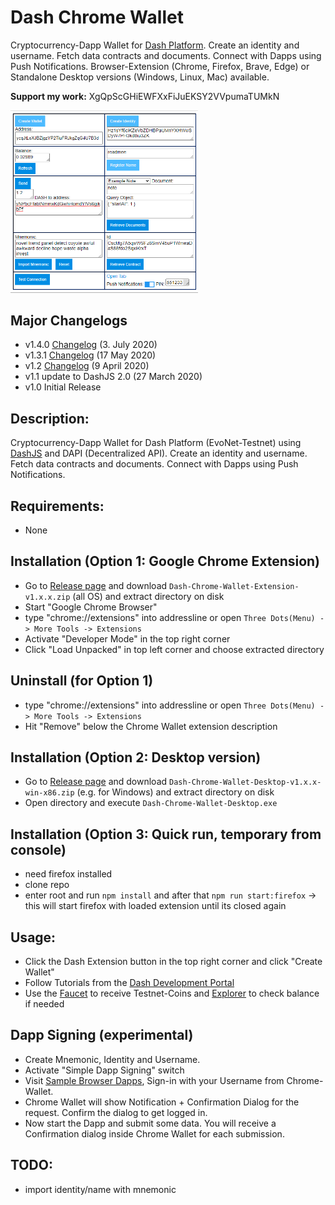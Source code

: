 # Dash Chrome Wallet
Cryptocurrency-Dapp Wallet for [Dash Platform](https://www.dashdevs.org). Create an identity and username. Fetch data contracts and documents. Connect with Dapps using Push Notifications.
Browser-Extension (Chrome, Firefox, Brave, Edge) or Standalone Desktop versions (Windows, Linux, Mac) available.

**Support my work:** XgQpScGHiEWFXxFiJuEKSY2VVpumaTUMkN


<img src="https://raw.githubusercontent.com/readme55/Dash-Chrome-Wallet/master/chrome-wallet.PNG" width="300" />

## Major Changelogs
- v1.4.0 [Changelog](https://github.com/readme55/Dash-Chrome-Wallet/releases/tag/DashChromeWallet-v1.4.0) (3. July 2020) 
- v1.3.1 [Changelog](https://github.com/readme55/Dash-Chrome-Wallet/releases/tag/DashChromeWallet-v1.3.1) (17 May 2020)
- v1.2 [Changelog](https://github.com/readme55/Dash-Chrome-Wallet/releases/tag/DashChromeWallet-v1.2) (9 April 2020)
- v1.1 update to DashJS 2.0 (27 March 2020)
- v1.0 Initial Release

## Description:
Cryptocurrency-Dapp Wallet for Dash Platform (EvoNet-Testnet) using [DashJS](https://github.com/dashevo/js-dash-sdk) and DAPI (Decentralized API). Create an identity and username. Fetch data contracts and documents. Connect with Dapps using Push Notifications.

## Requirements:
- None

## Installation (Option 1: Google Chrome Extension)
- Go to [Release page](https://github.com/readme55/Dash-Chrome-Wallet/releases) and download `Dash-Chrome-Wallet-Extension-v1.x.x.zip` (all OS)
and extract directory on disk
- Start "Google Chrome Browser"
- type "chrome://extensions" into addressline or open `Three Dots(Menu) -> More Tools -> Extensions`
- Activate "Developer Mode" in the top right corner
- Click "Load Unpacked" in top left corner and choose extracted directory

## Uninstall (for Option 1)
- type "chrome://extensions" into addressline or open `Three Dots(Menu) -> More Tools -> Extensions`
- Hit "Remove" below the Chrome Wallet extension description

## Installation (Option 2: Desktop version)
- Go to [Release page](https://github.com/readme55/Dash-Chrome-Wallet/releases) and download `Dash-Chrome-Wallet-Desktop-v1.x.x-win-x86.zip` (e.g. for Windows)
and extract directory on disk
- Open directory and execute `Dash-Chrome-Wallet-Desktop.exe`

## Installation (Option 3: Quick run, temporary from console)
- need firefox installed
- clone repo
- enter root and run `npm install` and after that `npm run start:firefox`
-> this will start firefox with loaded extension until its closed again

## Usage:
- Click the Dash Extension button in the top right corner and click "Create Wallet"
- Follow Tutorials from the [Dash Development Portal](https://dashplatform.readme.io/docs/tutorial-create-and-fund-a-wallet)
- Use the [Faucet](http://faucet.evonet.networks.dash.org/) to receive Testnet-Coins and [Explorer](http://insight.evonet.networks.dash.org:3001/insight/) to check balance if needed

## Dapp Signing (experimental)
- Create Mnemonic, Identity and Username.
- Activate "Simple Dapp Signing" switch
- Visit [Sample Browser Dapps](http://readme-dapps.dashdevs.org), Sign-in with your Username from Chrome-Wallet. 
- Chrome Wallet will show Notification + Confirmation Dialog for the request. Confirm the dialog to get logged in. 
- Now start the Dapp and submit some data. You will receive a Confirmation dialog inside Chrome Wallet for each submission.

## TODO:
- import identity/name with mnemonic


